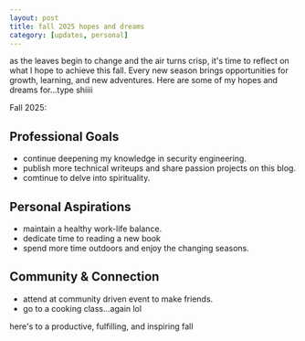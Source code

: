 ```yaml
---
layout: post
title: fall 2025 hopes and dreams
category: [updates, personal]
---
```


as the leaves begin to change and the air turns crisp, it's time to reflect on what I hope to achieve this fall. Every new season brings opportunities for growth, learning, and new adventures. Here are some of my hopes and dreams for...type shiiii

Fall 2025:

## Professional Goals

- continue deepening my knowledge in security engineering.
- publish more technical writeups and share passion projects on this blog.
- comtinue to delve into spirituality.

## Personal Aspirations

- maintain a healthy work-life balance.
- dedicate time to reading a new book
- spend more time outdoors and enjoy the changing seasons.

## Community & Connection

- attend at community driven event to make friends. 
- go to a cooking class...again lol

here's to a productive, fulfilling, and inspiring fall